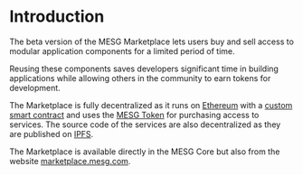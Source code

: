 # Introduction

The beta version of the MESG Marketplace lets users buy and sell access to modular application components for a limited period of time.

Reusing these components saves developers significant time in building applications while allowing others in the community to earn tokens for development.

The Marketplace is fully decentralized as it runs on [Ethereum](https://etherscan.io/address/0x0C6e8d0eC4770fDa8A56CD912392d2ff14822952) with a [custom smart contract](https://github.com/mesg-foundation/marketplace) and uses the [MESG Token](https://mesg.com/token/) for purchasing access to services. The source code of the services are also decentralized as they are published on [IPFS](https://ipfs.io/).

The Marketplace is available directly in the MESG Core but also from the website [marketplace.mesg.com](https://marketplace.mesg.com).
